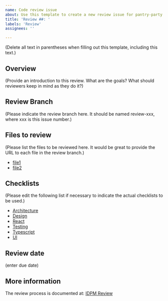 ```yaml
---
name: Code review issue
about: Use this template to create a new review issue for pantry-party.
title: 'Review ##: '
labels: 'Review'
assignees: ''

---
```


(Delete all text in parentheses when filling out this template, including this text.)
<!-- This is a template when making a code review issue for pantry-party. -->
## Overview

(Provide an introduction to this review. What are the goals? What should reviewers keep in mind as they do it?)

## Review Branch

(Please indicate the review branch here. It should be named review-xxx, where xxx is this issue number.)

## Files to review

(Please list the files to be reviewed here. It would be great to provide the URL to each file in the review branch.)

* [file1]()
* [file2]()

## Checklists

(Please edit the following list if necessary to indicate the actual checklists to be used.)

* [Architecture](../blob/main/checklists/architecture-checklist.md)
* [Design](../blob/main/checklists/design-checklist.md)
* [React](../blob/main/checklists/react-checklist.md)
* [Testing](../blob/main/checklists/testing-checklist.md)
* [Typescript](../blob/main/checklists/ts-checklist.md)
* [UI](../blob/main/checklists/ui-checklist.md)

## Review date

(enter due date)

## More information

The review process is documented at: [IDPM Review](http://courses.ics.hawaii.edu/ics414s25/morea/review/reading-idpm-review.html)

